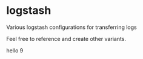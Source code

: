 # logstash
Various logstash configurations for transferring logs

Feel free to reference and create other variants.

hello 9
